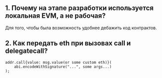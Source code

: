 ## 1. Почему на этапе разработки используется локальная EVM, а не рабочая?

Для того, чтобы была возможность удобнее дебажить код контрактов.

## 2. Как передать eth при вызовах call и delegatecall?

```
addr.call{value: msg.value(or some custom eth)}(
    abi.encodeWithSignature("...", some args...)
);
```